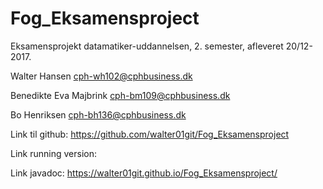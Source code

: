 # Fog_Eksamensproject
Eksamensprojekt datamatiker-uddannelsen, 2. semester, afleveret 20/12-2017.

Walter Hansen
cph-wh102@cphbusiness.dk

Benedikte Eva Majbrink
cph-bm109@cphbusiness.dk

Bo Henriksen
cph-bh136@cphbusiness.dk

Link til github:  https://github.com/walter01git/Fog_Eksamensproject

Link running version: 

Link javadoc: https://walter01git.github.io/Fog_Eksamensproject/

